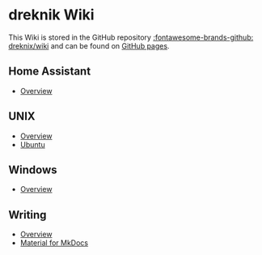 # dreknik Wiki

This Wiki is stored in the GitHub repository
[:fontawesome-brands-github: dreknix/wiki](https://github.com/dreknix/wiki/) and
can be found on [GitHub pages](https://dreknix.github.io/wiki/).

## Home Assistant

* [Overview](ha/)

## UNIX

* [Overview](unix/)
* [Ubuntu](unix/ubuntu)

## Windows

* [Overview](windows/)

## Writing

* [Overview](writing/)
* [Material for MkDocs](writing/mkdocs/)
